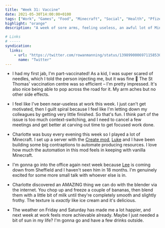 ```yaml
---
title: "Week 31: Vaccine"
date: 2021-05-30T14:00:00+0100
tags: ["Work", "Games", "Food", "Minecraft", "Social", "Health", "Pfizer"]
highlight: "orange"
description: "A week of sore arms, feeling useless, an awful lot of Minecraft, and delicious blended banana."

# Links
# -----
syndication:
  links:
    - url: "https://twitter.com/rowanmanning/status/1398990006971158530"
      name: "Twitter"
---
```


  * I had my first jab, I'm part-vaccinated! As a kid, I was super scared of needles, which I told the person injecting me, but it was fine :tada: The St Thomas' vaccination centre was so efficient – I'm pretty impressed. It's also nice being able to pop across the road for it. My arm aches but no other side effects.

  * I feel like I've been near-useless at work this week. I just can't get motivated, then I guilt spiral because I feel like I'm letting down my colleagues by getting very little finished. So that's fun. I think part of the issue is too much context-switching, and I need to cancel a few meetings and get better at carving out time to get focused work done.

  * Charlotte was busy every evening this week so I played a lot of Minecraft. I set up a server with the [Create mod](https://www.curseforge.com/minecraft/mc-mods/create), [Luke](https://twitter.com/lucas42) and I have been building some big contraptions to automate producing resources. I love how much the automation in this mod feels in keeping with vanilla Minecraft.

  * I'm gonna go into the office again next week because [Lee](https://leemoody.co.uk/) is coming down from Sheffield and I haven't seen him in 18 months. I'm genuinely excited for some more small talk with whoever else is in.

  * Charlotte discovered an AMAZING thing we can do with the blender via the internet. You chop up and freeze a couple of bananas, then blend them with a little bit of milk until they're completely smooth and slightly frothy. The texture is _exactly_ like ice cream and it's delicious.

  * The weather on Friday and Saturday has made me a lot happier, and next week at work feels more achievable already. Maybe I just needed a bit of sun in my life? I'm gonna go and have a few drinks outside.
